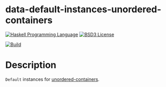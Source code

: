 # data-default-instances-unordered-containers

[![Haskell Programming Language](https://img.shields.io/badge/language-Haskell-blue.svg)][Haskell.org]
[![BSD3 License](http://img.shields.io/badge/license-BSD3-brightgreen.svg)][tl;dr Legal: BSD3]

[![Build](https://travis-ci.org/trskop/data-default-instances-unordered-containers.svg)](https://travis-ci.org/trskop/data-default-instances-unordered-containers)

# Description

`Default` instances for [unordered-containers][].


[Haskell.org]:
  http://www.haskell.org
  "The Haskell Programming Language"
[tl;dr Legal: BSD3]:
  https://tldrlegal.com/license/bsd-3-clause-license-%28revised%29
  "BSD 3-Clause License (Revised)"
[unordered-containers]:
  https://hackage.haskell.org/package/unordered-containers
  "Hackage: unordered-containers"
